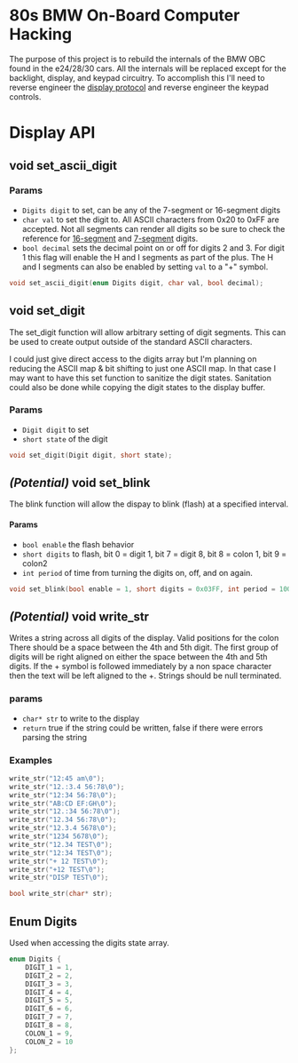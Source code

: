 # 80s BMW On-Board Computer Hacking

The purpose of this project is to rebuild the internals of the BMW OBC found in the e24/28/30 cars. All the internals will be replaced except for the backlight, display, and keypad circuitry. To accomplish this I'll need to reverse engineer the [display protocol](./docs/display-protocol.md) and reverse engineer the keypad controls. 

# Display API

## void set_ascii_digit

### Params
 - `Digits digit` to set, can be any of the 7-segment or 16-segment digits
 - `char val` to set the digit to. All ASCII characters from 0x20 to 0xFF are accepted. Not all segments can render all digits so be sure to check the reference for [16-segment](https://github.com/dmadison/LED-Segment-ASCII#16-segment) and [7-segment](https://github.com/dmadison/LED-Segment-ASCII#7-segment) digits. 
 - `bool decimal` sets the decimal point on or off for digits 2 and 3. For digit 1 this flag will enable the H and I segments as part of the plus. The H and I segments can also be enabled by setting `val` to a "+" symbol.

```c
void set_ascii_digit(enum Digits digit, char val, bool decimal);
```

## void set_digit

The set_digit function will allow arbitrary setting of digit segments. This can be used to create output outside of the standard ASCII characters. 

I could just give direct access to the digits array but I'm planning on reducing the ASCII map & bit shifting to just one ASCII map. In that case I may want to have this set function to sanitize the digit states. Sanitation could also be done while copying the digit states to the display buffer. 

### Params
 - `Digit digit` to set
 - `short state` of the digit

```c
void set_digit(Digit digit, short state);
```

## *(Potential)* void set_blink

The blink function will allow the dispay to blink (flash) at a specified interval. 

#### Params
 - `bool enable` the flash behavior
 - `short digits` to flash, bit 0 = digit 1, bit 7 = digit 8, bit 8 = colon 1, bit 9 = colon2
 - `int period` of time from turning the digits on, off, and on again. 

```c
void set_blink(bool enable = 1, short digits = 0x03FF, int period = 1000);
```

## *(Potential)* void write_str

Writes a string across all digits of the display. Valid positions for the colon There should be a space between the 4th and 5th digit. The first group of digits will be right aligned on either the space between the 4th and 5th digits. If the + symbol is followed immediately by a non space character then the text will be left aligned to the +. Strings should be null terminated.

### params 
 - `char* str` to write to the display
 - `return` true if the string could be written, false if there were errors parsing the string

### Examples
```c
write_str("12:45 am\0");
write_str("12.:3.4 56:78\0");
write_str("12:34 56:78\0");
write_str("AB:CD EF:GH\0");
write_str("12.:34 56:78\0");
write_str("12.34 56:78\0");
write_str("12.3.4 5678\0");
write_str("1234 5678\0");
write_str("12.34 TEST\0");
write_str("12:34 TEST\0");
write_str("+ 12 TEST\0");
write_str("+12 TEST\0");
write_str("DISP TEST\0");
```

```c
bool write_str(char* str);
```

## Enum Digits

Used when accessing the digits state array. 

```c
enum Digits {
    DIGIT_1 = 1,
    DIGIT_2 = 2,
    DIGIT_3 = 3,
    DIGIT_4 = 4,
    DIGIT_5 = 5,
    DIGIT_6 = 6,
    DIGIT_7 = 7,
    DIGIT_8 = 8, 
    COLON_1 = 9,
    COLON_2 = 10
};
```